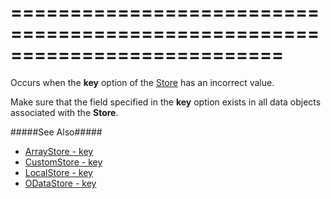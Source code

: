 <!--**
/*-------------------------------------------
    Auto-generated file. Do not modify.
-------------------------------------------

**-->
===========================================================================
===========================================================================

<!--shortDescription-->
Occurs when the **key** option of the [Store](/Documentation/Guide/Data_Layer/Data_Layer/#Creating_DataSource/What_Are_Stores) has an incorrect value.
<!--/shortDescription-->

<!--fullDescription-->
Make sure that the field specified in the **key** option exists in all data objects associated with the **Store**.

#####See Also#####
- [ArrayStore - key](/Documentation/ApiReference/Data_Layer/ArrayStore/Configuration/#key)
- [CustomStore - key](/Documentation/ApiReference/Data_Layer/CustomStore/Configuration/#key)
- [LocalStore - key](/Documentation/ApiReference/Data_Layer/CustomStore/Configuration/#key)
- [ODataStore - key](/Documentation/ApiReference/Data_Layer/ODataStore/Configuration/#key)
<!--/fullDescription-->